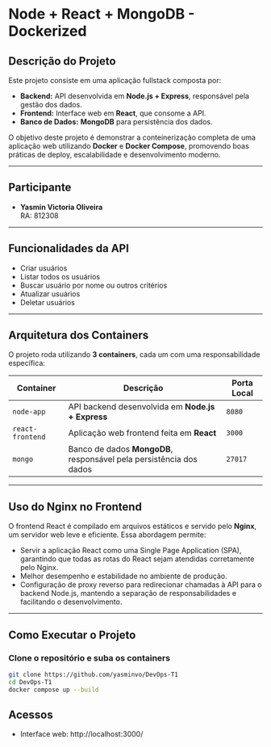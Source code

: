 # Node + React + MongoDB - Dockerized

## Descrição do Projeto

Este projeto consiste em uma aplicação fullstack composta por:

- **Backend:** API desenvolvida em **Node.js + Express**, responsável pela gestão dos dados.
- **Frontend:** Interface web em **React**, que consome a API.
- **Banco de Dados:** **MongoDB** para persistência dos dados.

O objetivo deste projeto é demonstrar a conteinerização completa de uma aplicação web utilizando **Docker** e **Docker Compose**, promovendo boas práticas de deploy, escalabilidade e desenvolvimento moderno.

---

## Participante

- **Yasmin Victoria Oliveira**  
RA: 812308

---

## Funcionalidades da API

- Criar usuários
- Listar todos os usuários
- Buscar usuário por nome ou outros critérios
- Atualizar usuários
- Deletar usuários

---

## Arquitetura dos Containers

O projeto roda utilizando **3 containers**, cada um com uma responsabilidade específica:

| Container        | Descrição                                                              | Porta Local |
|------------------|------------------------------------------------------------------------|-------------|
| `node-app`       | API backend desenvolvida em **Node.js + Express**                     | `8080`      |
| `react-frontend` | Aplicação web frontend feita em **React**                             | `3000`      |
| `mongo`          | Banco de dados **MongoDB**, responsável pela persistência dos dados   | `27017`     |

---
## Uso do Nginx no Frontend

O frontend React é compilado em arquivos estáticos e servido pelo **Nginx**, um servidor web leve e eficiente. Essa abordagem permite:

- Servir a aplicação React como uma Single Page Application (SPA), garantindo que todas as rotas do React sejam atendidas corretamente pelo Nginx.
- Melhor desempenho e estabilidade no ambiente de produção.
- Configuração de proxy reverso para redirecionar chamadas à API para o backend Node.js, mantendo a separação de responsabilidades e facilitando o desenvolvimento.

---
## Como Executar o Projeto

### Clone o repositório e suba os containers

```bash
git clone https://github.com/yasminvo/DevOps-T1
cd DevOps-T1
docker compose up --build
```
## Acessos

- Interface web: http://localhost:3000/

